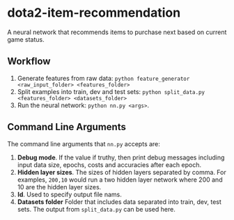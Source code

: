 # dota2-item-recommendation
A neural network that recommends items to purchase next based on current game status.

## Workflow
1. Generate features from raw data: `python feature_generator <raw_input_folder> <features_folder>`
2. Split examples into train, dev and test sets: `python split_data.py <features_folder> <datasets_folder>`
3. Run the neural network: `python nn.py <args>`.

## Command Line Arguments
The command line arguments that `nn.py` accepts are:
1. **Debug mode**. If the value if truthy, then print debug messages including input data size, epochs, costs and accuracies after each epoch.
2. **Hidden layer sizes**. The sizes of hidden layers separated by comma. For examples, `200,10` would run a two hidden layer network where 200 and 10 are the hidden layer sizes.
3. **Id**. Used to specify output file nams.
4. **Datasets folder** Folder that includes data separated into train, dev, test sets. The output from `split_data.py` can be used here.
